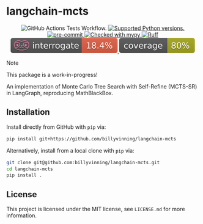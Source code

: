 # langchain-mcts

<p align="center"
  <a href="https://github.com/billyvinning/langchain-mcts/actions?query=workflows:Unit Tests" target="_blank">
    <img src="https://github.com/billyvinning/langchain-mcts/actions/workflows/test.yaml/badge.svg" alt="GitHub Actions Tests Workflow.">
  </a>
  <a href="https://www.python.org" target="_blank">
    <img src="https://img.shields.io/badge/Python-3.10 | 3.11 | 3.12-blue.svg?style=flat&logo=python&logoColor=white" alt="Supported Python versions.">
  </a>
  <a href="https://github.com/pre-commit/pre-commit" target="_blank">
    <img src="https://img.shields.io/badge/pre--commit-enabled-brightgreen?logo=pre-commit&logoColor=white" alt="pre-commit">
  </a>
  <a href="http://mypy-lang.org/" target="_blank">
    <img src="http://www.mypy-lang.org/static/mypy_badge.svg" alt="Checked with mypy">
  </a>
  <a href="https://github.com/astral-sh/ruff" target="_blank">
    <img src="https://img.shields.io/endpoint?url=https://raw.githubusercontent.com/astral-sh/ruff/main/assets/badge/v2.json" alt="Ruff">
  </a>
  <a href="https://interrogate.readthedocs.io/en/latest/" target="_blank">
    <img src=".github/interrogate-badge.svg" alt="Interrogate">
  </a>
  <a href="https://coverage.readthedocs.io/en/latest/" target="_blank">
    <img src=".github/coverage-badge.svg" alt="Coverage">
  </a>
</p>


> [!NOTE]
> This package is a work-in-progress!


An implementation of Monte Carlo Tree Search with Self-Refine (MCTS-SR) in LangGraph, reproducing MathBlackBox.



## Installation

Install directly from GitHub with `pip` via:

```bash
pip install git+https://github.com/billyvinning/langchain-mcts
```

Alternatively, install from a local clone with `pip` via:

```bash
git clone git@github.com:billyvinning/langchain-mcts.git
cd langchain-mcts
pip install .
```


## License

This project is licensed under the MIT license, see `LICENSE.md` for more information.
